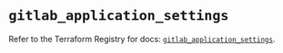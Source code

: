 # `gitlab_application_settings`

Refer to the Terraform Registry for docs: [`gitlab_application_settings`](https://registry.terraform.io/providers/gitlabhq/gitlab/16.10.0/docs/resources/application_settings).

